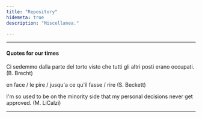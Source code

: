 ```yaml
---
title: "Repository"
hidemeta: true
description: "Miscellanea."

---
```


--- 

#### Quotes for our times

Ci sedemmo dalla parte del torto visto che tutti gli altri posti erano occupati. (B. Brecht)

en face / le pire / jusqu'a ce qu'il fasse / rire (S. Beckett)

I'm so used to be on the minority side that my personal decisions never get approved. (M. LiCalzi)

---